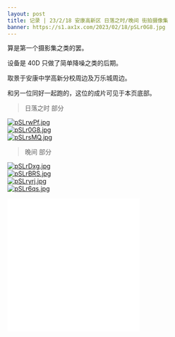 ```yaml
---
layout: post
title: 记录 | 23/2/18 安康高新区 日落之时/晚间 街拍摄像集
banner: https://s1.ax1x.com/2023/02/18/pSLr0G8.jpg
---
```


算是第一个摄影集之类的罢。

设备是 40D 只做了简单降噪之类的后期。

取景于安康中学高新分校周边及万乐城周边。

和另一位同好一起跑的，这位的成片可见于本页底部。

> 日落之时 部分

<a href="https://imgse.com/i/pSLrwPf"><img style="width=100%;" src="https://s1.ax1x.com/2023/02/18/pSLrwPf.jpg" alt="pSLrwPf.jpg" border="0"></a></br>
<a href="https://imgse.com/i/pSLr0G8"><img style="width=100%;" src="https://s1.ax1x.com/2023/02/18/pSLr0G8.jpg" alt="pSLr0G8.jpg" border="0"></a></br>
<a href="https://imgse.com/i/pSLrsMQ"><img style="width=100%;" src="https://s1.ax1x.com/2023/02/18/pSLrsMQ.jpg" alt="pSLrsMQ.jpg" border="0"></a></br>

> 晚间 部分

<a href="https://imgse.com/i/pSLrDxg"><img style="width=100%;" src="https://s1.ax1x.com/2023/02/18/pSLrDxg.jpg" alt="pSLrDxg.jpg" border="0"></a></br>
<a href="https://imgse.com/i/pSLrBRS"><img style="width=100%;" src="https://s1.ax1x.com/2023/02/18/pSLrBRS.jpg" alt="pSLrBRS.jpg" border="0"></a></br>
<a href="https://imgse.com/i/pSLryrj"><img style="width=100%;" src="https://s1.ax1x.com/2023/02/18/pSLryrj.jpg" alt="pSLryrj.jpg" border="0"></a></br>
<a href="https://imgse.com/i/pSLr6qs"><img style="width=100%;" src="https://s1.ax1x.com/2023/02/18/pSLr6qs.jpg" alt="pSLr6qs.jpg" border="0"></a></br>

<iframe style="width=100%;" src="//player.bilibili.com/player.html?aid=779507900&bvid=BV1M14y1F7rW&cid=1014281904&page=1" scrolling="no" border="0" frameborder="no" framespacing="0" allowfullscreen="true"> </iframe>

<iframe style="width=100%;" src="//player.bilibili.com/player.html?aid=267080884&bvid=BV1pY411v7VH&cid=1014297118&page=1" scrolling="no" border="0" frameborder="no" framespacing="0" allowfullscreen="true"> </iframe>